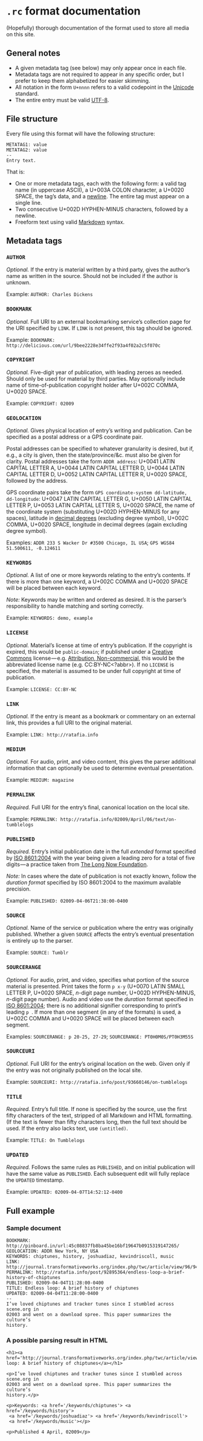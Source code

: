 ﻿# `.rc` format documentation

(Hopefully) thorough documentation of the format used to store all media on
this site.

## General notes

* A given metadata tag (see below) may only appear once in each file.
* Metadata tags are not required to appear in any specific order, but I prefer
to keep them alphabetized for easier skimming.
* All notation in the form `U+nnnn` refers to a valid codepoint in the
[Unicode][unicode] standard.
* The entire entry must be valid [<abbr class='smallcaps'>UTF</abbr>-8][utf8].

 [unicode]: http://en.wikipedia.org/wiki/Unicode "Wikipedia article for Unicode"
 [utf8]: http://en.wikipedia.org/wiki/UTF-8 "Wikipedia article for UTF-8"

## File structure

Every file using this format will have the following structure:

    METATAG1: value
    METATAG2: value
    --
    Entry text.

That is:

* One or more metadata tags, each with the following form: a valid tag name (in
uppercase <abbr class='smallcaps'>ASCII</abbr>), a U+003A COLON character, a
U+0020 SPACE, the tag’s data, and a [newline][newline]. The entire tag must
appear on a single line.
* Two consecutive U+002D HYPHEN-MINUS characters, followed by a newline.
* Freeform text using valid [Markdown][mdown] syntax.

 [ascii]: http://en.wikipedia.org/wiki/ASCII "Wikipedia article for ASCII"
 [mdown]: http://daringfireball.net/projects/markdown/ "Documentation for Markdown format"
 [newline]: http://en.wikipedia.org/wiki/Newline "Wikipedia article for newline"

## Metadata tags

### `AUTHOR`

*Optional.* If the entry is material written by a third party, gives the
author’s name as written in the source. Should not be included if the author
is unknown.

Example: `AUTHOR: Charles Dickens`

### `BOOKMARK`

*Optional.* Full <abbr class='smallcaps'>URI</abbr> to an external
bookmarking service’s collection page for the
<abbr class='smallcaps'>URI</abbr> specified by `LINK`. If `LINK` is not
present, this tag should be ignored.

Example: `BOOKMARK: http://delicious.com/url/9bee2228e34ffe2f93a4f02a2c5f070c`

### `COPYRIGHT`

*Optional.* Five-digit year of publication, with leading zeroes as needed.
Should only be used for material by third parties. May optionally include name
of time-of-publication copyright holder after U+002C COMMA, U+0020 SPACE.

Example: `COPYRIGHT: 02009`

### `GEOLOCATION`

*Optional.* Gives physical location of entry’s writing and publication. Can
be specified as a postal address or a <abbr class='smallcaps'>GPS</abbr>
coordinate pair.

Postal addresses can be specified to whatever granularity is desired, but if,
<abbr lang='la'>e.g.</abbr>, a city is given, then the state/province/&c. must
also be given for clarity. Postal addresses take the form `ADDR address`:
U+0041 LATIN CAPITAL LETTER A, U+0044 LATIN CAPITAL LETTER D, U+0044 LATIN
CAPITAL LETTER D, U+0052 LATIN CAPITAL LETTER R, U+0020 SPACE, followed by the
address.

<abbr class='smallcaps'>GPS</abbr> coordinate pairs take the form `GPS
coordinate-system dd-latitude, dd-longitude`: U+0047 LATIN CAPITAL LETTER G,
U+0050 LATIN CAPITAL LETTER P, U+0053 LATIN CAPITAL LETTER S, U+0020 SPACE, the
name of the coordinate system (substituting U+002D HYPHEN-MINUS for any
spaces), latitude in [decimal degrees][decdeg] (excluding degree symbol),
U+002C COMMA, U+0020 SPACE, longitude in decimal degrees (again excluding
degree symbol).

 [decdeg]: http://en.wikipedia.org/wiki/Decimal_degrees "Wikipedia article for decimal degrees"

Examples: `ADDR 233 S Wacker Dr #3500 Chicago, IL USA`;
`GPS WGS84 51.500611, -0.124611`

### `KEYWORDS`

*Optional.* A list of one or more keywords relating to the entry’s contents.
If there is more than one keyword, a U+002C COMMA and U+0020 SPACE will be
placed between each keyword.

*Note:* Keywords may be written and ordered as desired. It is the parser’s
responsibility to handle matching and sorting correctly.

Example: `KEYWORDS: demo, example`

### `LICENSE`

*Optional.* Material’s license at time of entry’s publication. If the copyright
is expired, this would be `public-domain`; if published under a
[Creative Commons][cc] license — <abbr lang='la'>e.g.</abbr>
[Attribution, Non-commercial][ccbync], this would be the abbreviated license
name (<abbr lang='la'>e.g.</abbr> <abbr class='smallcaps'>CC:BY-NC<?abbr>). If
no `LICENSE` is specified, the material is assumed to be under full copyright
at time of publication.

 [cc]: http://creativecommons.org "Creative Commons homepage"
 [ccbync]: http://creativecommons.org/licenses/by-nc/3.0/us/

Example: `LICENSE: CC:BY-NC`

### `LINK`

*Optional.* If the entry is meant as a bookmark or commentary on an external
link, this provides a full <abbr class='smallcaps'>URI</abbr> to the original
material.

Example: `LINK: http://ratafia.info`

### `MEDIUM`

*Optional.* For audio, print, and video content, this gives the parser
additional information that can optionally be used to determine eventual
presentation.

Example: `MEDIUM: magazine`

### `PERMALINK`

*Required.* Full <abbr class='smallcaps'>URI</abbr> for the entry’s final,
canonical location on the local site.

Example: `PERMALINK: http://ratafia.info/02009/April/06/text/on-tumblelogs`

### `PUBLISHED`

*Required.* Entry’s initial publication date in the full *extended* format
specified by [<abbr class='smallcaps'>ISO</abbr> 8601:2004][iso8601] with the
year being given a leading zero for a total of five digits — a practice taken
from [<abbr class='organization'>The Long Now Foundation</abbr>][longnow].

 [iso8601]: http://en.wikipedia.org/wiki/ISO_8601
 [longnow]: https://longnow.org/ "The Long Now Foundation’s homepage"

*Note:* In cases where the date of publication is not exactly known, follow
the *duration format* specified by <abbr class='smallcaps'>ISO</abbr>
8601:2004 to the maximum available precision.
 
Example: `PUBLISHED: 02009-04-06T21:38:00-0400`

### `SOURCE`

*Optional.* Name of the service or publication where the entry was originally
published. Whether a given `SOURCE` affects the entry’s eventual presentation
is entirely up to the parser.

Example: `SOURCE: Tumblr`

### `SOURCERANGE`

*Optional.* For audio, print, and video, specifies what portion of the source
material is presented. Print takes the form `p x-y` (U+0070 LATIN SMALL LETTER
P, U+0020 SPACE, <var>n</var>-digit page number, U+002D HYPHEN-MINUS,
<var>n</var>-digit page number). Audio and video use the *duration* format
specified in [<abbr class='smallcaps'>ISO</abbr> 8601:2004][iso8601]; there is
no additional signifier corresponding to print’s leading `p `. If more than one
segment (in any of the formats) is used, a U+002C COMMA and U+0020 SPACE will
be placed between each segment.

Examples: `SOURCERANGE: p 20-25, 27-29`; `SOURCERANGE: PT0H0M0S/PT0H3M55S`

### `SOURCEURI`

*Optional.* Full <abbr class='smallcaps'>URI</abbr> for the entry’s original
location on the web. Given only if the entry was not originally published on
the local site.

Example: `SOURCEURI: http://ratafia.info/post/93660146/on-tumblelogs`

### `TITLE`

*Required.* Entry’s full title. If none is specified by the source, use the
first fifty characters of the text, stripped of all Markdown and
<abbr class='smallcaps'>HTML</abbr> formatting. (If the text is fewer than
fifty characters long, then the full text should be used. If the entry also
lacks text, use `(untitled)`.

Example: `TITLE: On Tumblelogs`

### `UPDATED`

*Required.* Follows the same rules as `PUBLISHED`, and on initial publication
will have the same value as `PUBLISHED`. Each subsequent edit will fully
replace the `UPDATED` timestamp.

Example: `UPDATED: 02009-04-07T14:52:12-0400`

## Full example

### Sample document

    BOOKMARK: http://pinboard.in/url:45c08837fb8ba45be16bf19647b0915319147265/
    GEOLOCATION: ADDR New York, NY USA
    KEYWORDS: chiptunes, history, joshuadiaz, kevindriscoll, music
    LINK: http://journal.transformativeworks.org/index.php/twc/article/view/96/94
    PERMALINK: http://ratafia.info/post/92895364/endless-loop-a-brief-history-of-chiptunes
    PUBLISHED: 02009-04-04T11:28:00-0400
    TITLE: Endless loop: A brief history of chiptunes
    UPDATED: 02009-04-04T11:28:00-0400
    --
    I’ve loved chiptunes and tracker tunes since I stumbled across scene.org in
    02003 and went on a download spree. This paper summarizes the culture’s
    history.

### A possible parsing result in <abbr class='smallcaps'>HTML</abbr>

    <h1><a href='http://journal.transformativeworks.org/index.php/twc/article/view/96/94'>Endless loop: A brief history of chiptunes</a></h1>
    
    <p>I’ve loved chiptunes and tracker tunes since I stumbled across scene.org in
    02003 and went on a download spree. This paper summarizes the culture’s
    history.</p>
    
    <p>Keywords: <a href='/keywords/chiptunes'> <a href='/keywords/history'>
     <a href='/keywords/joshuadiaz'> <a href='/keywords/kevindriscoll'>
     <a href='/keywords/music'></p>
     
    <p>Published 4 April, 02009</p>
